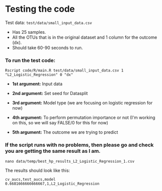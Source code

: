 # Testing the code

Test data: ```test/data/small_input_data.csv```

- Has 25 samples.
- All the OTUs that is in the original dataset and 1 column for the outcome (dx).
- Should take 60-90 seconds to run.

### To run the test code:

```
Rscript code/R/main.R test/data/small_input_data.csv 1 "L2_Logistic_Regression" 0 "dx"
```

- __1st argument:__ Input data

- __2nd argument:__ Set seed for Datasplit

- __3rd argument:__ Model type (we are focusing on logistic regression for now)

- __4th argument:__ To perform permutation importance or not (I'm working on this, so we will say FALSE/0 for this for now)

- __5th argument:__ The outcome we are trying to predict

### If the script runs with no problems, then please go and check you are getting the same result as I am.

```
nano data/temp/best_hp_results_L2_Logistic_Regression_1.csv
```

The results should look like this:

```
cv_aucs,test_aucs,model
0.6681666666666667,1,L2_Logistic_Regression
```
